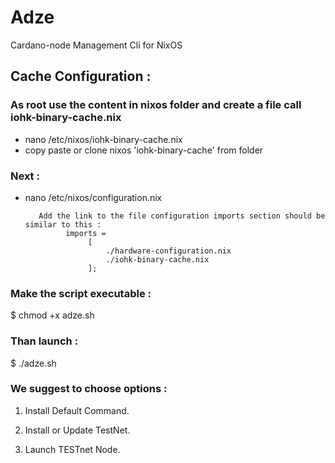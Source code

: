# Adze
Cardano-node Management Cli for NixOS


## Cache Configuration :

### As root use the content in nixos folder and create a file call iohk-binary-cache.nix 
- nano /etc/nixos/iohk-binary-cache.nix
- copy paste or clone nixos 'iohk-binary-cache' from folder

### Next :
- nano /etc/nixos/configuration.nix

         Add the link to the file configuration imports section should be similar to this :
               imports =
                    [
                        ./hardware-configuration.nix
                        ./iohk-binary-cache.nix
                    ];


### Make the script executable : 
$ chmod +x adze.sh

### Than launch :	
$ ./adze.sh

### We suggest to choose options :

1. Install Default Command.

3. Install or Update TestNet.

7. Launch TESTnet Node.
